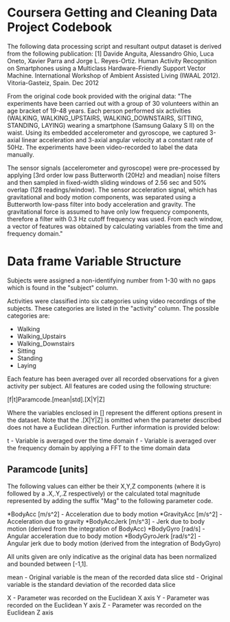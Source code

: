 Coursera Getting and Cleaning Data Project Codebook
===================================================
The following data processing script and resultant output dataset is derived from the following publication:
[1] Davide Anguita, Alessandro Ghio, Luca Oneto, Xavier Parra and Jorge L. Reyes-Ortiz. Human Activity Recognition on Smartphones using a Multiclass Hardware-Friendly Support Vector Machine. International Workshop of Ambient Assisted Living (IWAAL 2012). Vitoria-Gasteiz, Spain. Dec 2012

From the original code book provided with the original data:
"The experiments have been carried out with a group of 30 volunteers within an age bracket of 19-48 years. Each person performed six activities (WALKING, WALKING_UPSTAIRS, WALKING_DOWNSTAIRS, SITTING, STANDING, LAYING) wearing a smartphone (Samsung Galaxy S II) on the waist. Using its embedded accelerometer and gyroscope, we captured 3-axial linear acceleration and 3-axial angular velocity at a constant rate of 50Hz. The experiments have been video-recorded to label the data manually. 

The sensor signals (accelerometer and gyroscope) were pre-processed by applying [3rd order low pass Butterworth (20Hz) and meadian] noise filters and then sampled in fixed-width sliding windows of 2.56 sec and 50% overlap (128 readings/window). The sensor acceleration signal, which has gravitational and body motion components, was separated using a Butterworth low-pass filter into body acceleration and gravity. The gravitational force is assumed to have only low frequency components, therefore a filter with 0.3 Hz cutoff frequency was used. From each window, a vector of features was obtained by calculating variables from the time and frequency domain."

Data frame Variable Structure
============================
Subjects were assigned a non-identifying number from 1-30 with no gaps which is found in the "subject" column.

Activities were classified into six categories using video recordings of the subjects. These categories are listed in the "activity" column. The possible categories are:

* Walking
* Walking_Upstairs
* Walking_Downstairs
* Sitting
* Standing
* Laying

Each feature has been averaged over all recorded observations for a given activity per subject. All features are coded using the following structure:

[f|t]Paramcode.[mean|std].[X|Y|Z]

Where the variables enclosed in [] represent the different options present in the dataset. Note that the .[X|Y|Z] is omitted when the parameter described does not have a Euclidean direction. Further information is provided below:

t - Variable is averaged over the time domain
f - Variable is averaged over the frequency domain by applying a FFT to the time domain data

Paramcode [units]
-----------------------
The following values can either be their X,Y,Z components (where it is followed by a .X,.Y,.Z respectively) or the calculated total magnitude represented by adding the suffix "Mag" to the following parameter code.

*BodyAcc		[m/s^2] - Acceleration due to body motion
*GravityAcc		[m/s^2] - Acceleration due to gravity
*BodyAccJerk	[m/s^3] - Jerk due to body motion (derived from the integration of BodyAcc)
*BodyGyro		[rad/s] - Angular acceleration due to body motion
*BodyGyroJerk	[rad/s^2] - Angular jerk due to body motion (derived from the integration of BodyGyro)

All units given are only indicative as the original data has been normalized and bounded between [-1,1].

mean - Original variable is the mean of the recorded data slice
std - Original variable is the standard deviation of the recorded data slice

X - Parameter was recorded on the Euclidean X axis
Y - Parameter was recorded on the Euclidean Y axis
Z - Parameter was recorded on the Euclidean Z axis
